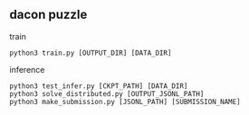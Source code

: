 
## dacon puzzle

train
```shell
python3 train.py [OUTPUT_DIR] [DATA_DIR]
```

inference
```shell
python3 test_infer.py [CKPT_PATH] [DATA_DIR]
python3 solve_distributed.py [OUTPUT_JSONL_PATH]
python3 make_submission.py [JSONL_PATH] [SUBMISSION_NAME]
```

